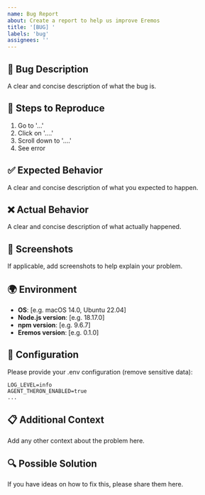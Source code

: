 ```yaml
---
name: Bug Report
about: Create a report to help us improve Eremos
title: '[BUG] '
labels: 'bug'
assignees: ''
---
```


## 🐛 Bug Description
A clear and concise description of what the bug is.

## 🔄 Steps to Reproduce
1. Go to '...'
2. Click on '....'
3. Scroll down to '....'
4. See error

## ✅ Expected Behavior
A clear and concise description of what you expected to happen.

## ❌ Actual Behavior
A clear and concise description of what actually happened.

## 📸 Screenshots
If applicable, add screenshots to help explain your problem.

## 🌍 Environment
- **OS**: [e.g. macOS 14.0, Ubuntu 22.04]
- **Node.js version**: [e.g. 18.17.0]
- **npm version**: [e.g. 9.6.7]
- **Eremos version**: [e.g. 0.1.0]

## 🔧 Configuration
Please provide your .env configuration (remove sensitive data):
```
LOG_LEVEL=info
AGENT_THERON_ENABLED=true
...
```

## 📋 Additional Context
Add any other context about the problem here.

## 🔍 Possible Solution
If you have ideas on how to fix this, please share them here.
